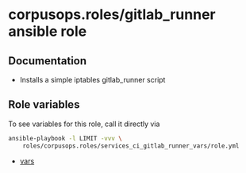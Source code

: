 # corpusops.roles/gitlab_runner ansible role
## Documentation

- Installs a simple iptables gitlab_runner script

## Role variables
To see variables for this role, call it directly via
```bash
ansible-playbook -l LIMIT -vvv \
    roles/corpusops.roles/services_ci_gitlab_runner_vars/role.yml
```
- [vars](https://github.com/corpusops/roles/blob/master/services_ci_gitlab_runner_vars/defaults/main.yml)

